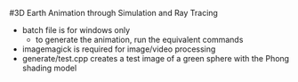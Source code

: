 #3D Earth Animation through Simulation and Ray Tracing

* batch file is for windows only
	* to generate the animation, run the equivalent commands
* imagemagick is required for image/video processing
* generate/test.cpp creates a test image of a green sphere with the Phong shading model
